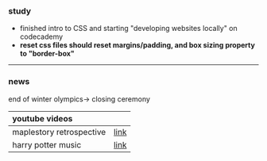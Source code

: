 ### study

* finished intro to CSS and starting "developing websites locally" on codecademy
* **reset css files should reset margins/padding, and box sizing property to "border-box"**

* * *

### news

end of winter olympics-> closing ceremony 

| youtube videos             |                                                     |
|:---------------------------|:----------------------------------------------------|
| maplestory retrospective   | [link](https://www.youtube.com/watch?v=DWW78HOZobU) |
| harry potter music         | [link](https://www.youtube.com/watch?v=BQrxsyGTztM) |
